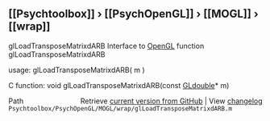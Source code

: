 ## [[Psychtoolbox]] &#8250; [[PsychOpenGL]] &#8250; [[MOGL]] &#8250; [[wrap]]

glLoadTransposeMatrixdARB  Interface to [OpenGL](OpenGL) function glLoadTransposeMatrixdARB  
  
usage:  glLoadTransposeMatrixdARB( m )  
  
C function:  void glLoadTransposeMatrixdARB(const [GLdouble](GLdouble)\* m)  




<div class="code_header" style="text-align:right;">
  <span style="float:left;">Path&nbsp;&nbsp;</span> <span class="counter">Retrieve <a href=
  "https://raw.github.com/Psychtoolbox-3/Psychtoolbox-3/beta/Psychtoolbox/PsychOpenGL/MOGL/wrap/glLoadTransposeMatrixdARB.m">current version from GitHub</a> | View <a href=
  "https://github.com/Psychtoolbox-3/Psychtoolbox-3/commits/beta/Psychtoolbox/PsychOpenGL/MOGL/wrap/glLoadTransposeMatrixdARB.m">changelog</a></span>
</div>
<div class="code">
  <code>Psychtoolbox/PsychOpenGL/MOGL/wrap/glLoadTransposeMatrixdARB.m</code>
</div>

